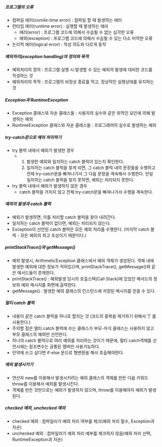 ##### 프로그램의 오류

- 컴파일 에러(comile-time error) : 컴파일 할 때 발생하는 에러
- 런타임 에러(runtime error) : 실행할 때 발생하는 에러
  - 에러(error) : 프로그램 코드에 의해서 수습될 수 없는 심각한 오류
  - 예외(exception) : 프로그램 코드에 의해서 수습될 수 있는 다소 미약한 오류
- 논리적 에러(logical error) : 작성 의도와 다르게 동작

##### 예외처리(exception handling)의 정의와 목적

- 예외처리의 정의 : 프로그램 실행 시 발생할 수 있는 예외의 발생에 대비한 코드를 작성하는 것
- 예외처리의 목적 : 프로그램의 비정상 종료를 막고, 정상적인 실행상태를 유지하는 것

##### Exception과 RuntimeException

- Exception 클래스와 자손 클래스들 : 사용자의 실수와 같은 외적인 요인에 의해 발생하는 예외
- RuntimeException 클래스와 자손 클래스들 : 프로그래머의 실수로 발생하는 예외

##### try-catch문으로 예외 처리하기

- try 블럭 내에서 예외가 발생한 경우
  - 1. 발생한 예외와 일치하는 catch 블럭이 있는지 확인한다.
    2. 일치하는 catch 블럭을 찾게 되면, 그 catch 블럭 내의 문장들을 수행하고 전체 try-catch문을 빠져나가서 그 다음 문장을 계속해서 수행한다. 만일 일치하는 catch 블럭을 찾지 못하면, 예외는 처리되지 못한다.
- try 블럭 내에서 예외가 발생하지 않은 경우
  - catch 블럭을 거치지 않고 전체 try-catch문을 빠져나가서 수행을 계속한다.

##### 예외의 발생과 catch 블럭

- 예외가 발생하면, 이를 처리할 catch 블럭을 찾아 내려간다.
- 일치하는 catch 블럭이 없다면, 예외는 처리되지 않는다.
- Exception이 선언된 catch 블럭은 모든 예외 처리를 수행한다. (마지막 catch 블럭 - 모든 예외의 최고 조상이기 때문이다.)

##### printStackTrace()와 getMessage()

- 예외 발생시, ArithmeticException 클래스에서 예외 객체가 생성된다. 객체 내에 발생한 예외에 대한 정보가 적혀있으며, printStackTrace(), getMessage()와 같은 메서드들이 존재한다.
- printStackTrace() : 예외발생 당시의 호출스택(Call Stack)에 있었던 메서드의 정보와 예외 메시지를 화면에 출력한다.
- getMessage() : 발생한 예외 클래스의 인스턴스에 저장된 메시지를 얻을 수 있다.

##### 멀티 catch 블럭

- 내용이 같은 catch 블럭을 하나로 합치는 것 (코드의 중복을 제거하기 위해서 '|' 를 사용한다.)
- 주의할 점은 멀티 catch 블럭에 쓰는 클래스가 부모-자식 클래스는 사용하지 않고 부모 클래스의 예외만 선언한다.
- 하나의 catch 블럭으로 여러 예외를 처리하는 것이기 때문에, 멀티 catch객체를 선언시에는 참조변수는 공통된 멤버만 사용가능하다.
- 만약에 쓰고 싶다면 if-else 문으로 형변환을 해서 호출해야한다.

##### 예외 발생시키기

- 연산자 new를 이용해서 발생시키려는 예외 클래스의 객체를 만든 다음 키워드 throw를 이용해서 예외를 발생시킨다.
- 객체를 만든 것만으로는 예외가 발생하지 않으며, throw를 이용해야지 예외가 발생된다.

##### checked 예외, unchecked 예외

- checked 예외 : 컴파일러가 예외 처리 여부를 체크(예외 처리 필수, Exception과 자손)
- unchecked 예외 : 컴파일러가 예외 처리 예부를 체크하지 않음(예외 처리 선택, RuntimeException과 자손)